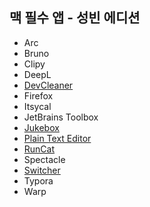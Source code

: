 ## 맥 필수 앱 - 성빈 에디션

- Arc
- Bruno
- Clipy
- DeepL
- [DevCleaner](https://apps.apple.com/kr/app/devcleaner-for-xcode/id1388020431?mt=12)
- Firefox
- Itsycal
- JetBrains Toolbox
- [Jukebox](https://github.com/Jaysce/Jukebox)
- [Plain Text Editor](https://apps.apple.com/kr/app/plain-text-editor/id1572202501?mt=12)
- [RunCat](https://apps.apple.com/kr/app/runcat/id1429033973?mt=12)
- Spectacle
- [Switcher](https://github.com/tkgka/Switcher)
- Typora
- Warp
